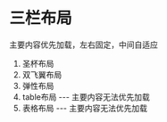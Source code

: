 # 三栏布局
主要内容优先加载，左右固定，中间自适应

1. 圣杯布局
2. 双飞翼布局
3. 弹性布局
4. table布局  --- 主要内容无法优先加载
5. 表格布局  --- 主要内容无法优先加载